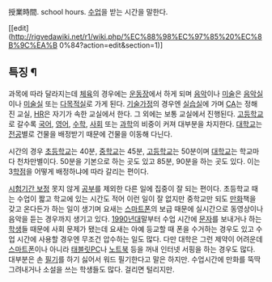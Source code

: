 授業時間. school hours. [수업](%EC%88%98%EC%97%85.md)을 받는 시간을 말한다.

[[edit](http://rigvedawiki.net/r1/wiki.php/%EC%88%98%EC%97%85%20%EC%8B%9C%EA%B
0%84?action=edit&section=1)]

## 특징 ¶

과목에 따라 달라지는데 [체육](%EC%B2%B4%EC%9C%A1.md)의 경우에는
[운동장](%EC%9A%B4%EB%8F%99%EC%9E%A5.md)에서 하게 되며
[음악](%EC%9D%8C%EC%95%85.md)이나 [미술](%EB%AF%B8%EC%88%A0.md)은
[음악실](%EC%9D%8C%EC%95%85%EC%8B%A4.md)이나
[미술실](%EB%AF%B8%EC%88%A0%EC%8B%A4.md) 또는
[다목적실](%EB%8B%A4%EB%AA%A9%EC%A0%81%EC%8B%A4.md)로 가게 된다.
[기술가정](%EA%B8%B0%EC%88%A0%EA%B0%80%EC%A0%95.md)의 경우엔
[실습실](%EC%8B%A4%EC%8A%B5%EC%8B%A4.md)에 가며 [CA](CA.md)는 정해진 교실,
[HR](HR.md)은 자기가 속한 교실에서 한다. 그 외에는 보통 교실에서 진행된다.
[고등학교](%EA%B3%A0%EB%93%B1%ED%95%99%EA%B5%90.md)로 갈수록
[국어](%EA%B5%AD%EC%96%B4.md), [영어](%EC%98%81%EC%96%B4.md),
[수학](%EC%88%98%ED%95%99.md), [사회](%EC%82%AC%ED%9A%8C.md) 또는
[과학](%EA%B3%BC%ED%95%99.md)의 비중이 커져 대부분을 차지한다.
[대학교](%EB%8C%80%ED%95%99%EA%B5%90.md)는 [전공](%EC%A0%84%EA%B3%B5.md)별로 건물을
배정받기 때문에 건물을 이동해 다닌다.

  

시간의 경우 [초등학교](%EC%B4%88%EB%93%B1%ED%95%99%EA%B5%90.md)는 40분,
[중학교](%EC%A4%91%ED%95%99%EA%B5%90.md)는 45분,
[고등학교](%EA%B3%A0%EB%93%B1%ED%95%99%EA%B5%90.md)는 50분이며
[대학교](%EB%8C%80%ED%95%99%EA%B5%90.md)는 학교마다 천차만별이다. 50분을 기본으로 하는 곳도 있고 85분,
90분을 하는 곳도 있다. 이는 3[학점](%ED%95%99%EC%A0%90.md)을 어떻게 배정하냐에 따라 갈리는 편이다.

  

[시험기간 보정](%EC%8B%9C%ED%97%98%EA%B8%B0%EA%B0%84%20%EB%B3%B4%EC%A0%95.md) 못지
않게 [공부](%EA%B3%B5%EB%B6%80.md)를 제외한 다른 일에 집중이 잘 되는 편이다. 초등학교 때는 수업이 짧고 학교에
있는 시간도 적어 이런 일이 잘 없지만 중학교만 되도 [만화](%EB%A7%8C%ED%99%94.md)책을 갖고 온다든가 하는 일이
생기며 요새는 [스마트폰](%EC%8A%A4%EB%A7%88%ED%8A%B8%ED%8F%B0.md)의 보급 때문에 실시간으로 동영상이나
음악을 듣는 경우까지 생기고 있다. [1990년대](1990%EB%85%84%EB%8C%80.md)말부터 수업 시간에
[문자](%EB%AC%B8%EC%9E%90.md)를 보내거나 하는 [학생](%ED%95%99%EC%83%9D.md)들 때문에 사회
문제가 됐는데 요새는 아예 등교할 때 폰을 수거하는 경우도 있고 수업 시간에 사용할 경우엔 무조건 압수하는 일도 많다. 다만 대학은 그런
제약이 어려운데 [스마트폰](%EC%8A%A4%EB%A7%88%ED%8A%B8%ED%8F%B0.md)이나 아니라 [태블릿PC](%ED%83%9C%EB%B8%94%EB%A6%BF%20PC.md)나
[노트북](%EB%85%B8%ED%8A%B8%EB%B6%81.md) 등을 꺼내 인터넷 서핑을 하는 경우도 많다. 대부분은 손
[필기](%ED%95%84%EA%B8%B0.md)를 하기 싫어서 워드 필기한다고 말은 하지만. 수업시간에 만화를 뚝딱 그려내거나 소설을
쓰는 학생들도 많다. 걸리면 털리지만.

